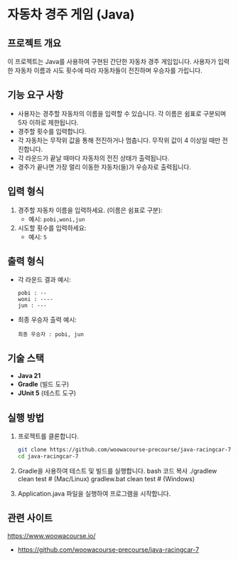 # 자동차 경주 게임 (Java)

## 프로젝트 개요

이 프로젝트는 Java를 사용하여 구현된 간단한 자동차 경주 게임입니다. 사용자가 입력한 자동차 이름과 시도 횟수에 따라 자동차들이 전진하며 우승자를 가립니다.

## 기능 요구 사항

- 사용자는 경주할 자동차의 이름을 입력할 수 있습니다. 각 이름은 쉼표로 구분되며 5자 이하로 제한됩니다.
- 경주할 횟수를 입력합니다.
- 각 자동차는 무작위 값을 통해 전진하거나 멈춥니다. 무작위 값이 4 이상일 때만 전진합니다.
- 각 라운드가 끝날 때마다 자동차의 전진 상태가 출력됩니다.
- 경주가 끝나면 가장 멀리 이동한 자동차(들)가 우승자로 출력됩니다.

## 입력 형식

1. 경주할 자동차 이름을 입력하세요. (이름은 쉼표로 구분):
   - 예시: `pobi,woni,jun`
2. 시도할 횟수를 입력하세요:
   - 예시: `5`

## 출력 형식

- 각 라운드 결과 예시:

  ```
  pobi : --
  woni : ----
  jun : ---
  ```

- 최종 우승자 출력 예시:
  ```
  최종 우승자 : pobi, jun
  ```

## 기술 스택

- **Java 21**
- **Gradle** (빌드 도구)
- **JUnit 5** (테스트 도구)

## 실행 방법

1. 프로젝트를 클론합니다.

   ```bash
   git clone https://github.com/woowacourse-precourse/java-racingcar-7.git
   cd java-racingcar-7

   ```

2. Gradle을 사용하여 테스트 및 빌드를 실행합니다.
   bash
   코드 복사
   ./gradlew clean test # (Mac/Linux)
   gradlew.bat clean test # (Windows)

3. Application.java 파일을 실행하여 프로그램을 시작합니다.

   

## **관련 사이트**
https://www.woowacourse.io/
- https://github.com/woowacourse-precourse/java-racingcar-7
